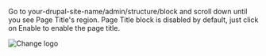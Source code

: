 Go to your-drupal-site-name/admin/structure/block and scroll down until you see Page Title's region. Page Title block is disabled by default, just click on Enable to enable the page title.

![Change logo](https://www.drupal.org/files/enable-page-title.png)